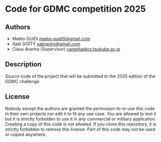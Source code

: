 # Code for GDMC competition 2025
## Authors
 - Matéo GUIDI <mateo.guidi5@gmail.com>
 - Xabi GOÏTY <xabigoity@gmail.com>
 - Claus Aranha (Supervisor) <caranha@cs.tsukuba.ac.jp>

## Description
Source code of the project that will be submitted to the 2025 edition of the GDMC challenge.

## License
Nobody except the authors are granted the permission to re-use this code in their own projects nor edit it to fit any use case. You are allowed to test it but it is strictly forbidden to use it in any commercial or military application. Creating a copy of this code is not allowed. If you clone this repository, it is strictly forbidden to remove this license. Part of this code may not be used or copied anywhere.